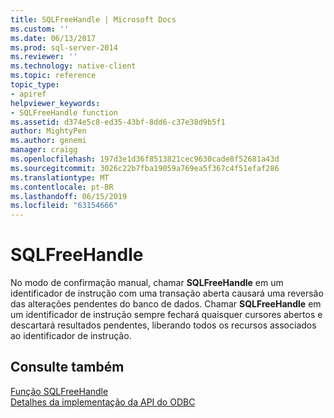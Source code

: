 ```yaml
---
title: SQLFreeHandle | Microsoft Docs
ms.custom: ''
ms.date: 06/13/2017
ms.prod: sql-server-2014
ms.reviewer: ''
ms.technology: native-client
ms.topic: reference
topic_type:
- apiref
helpviewer_keywords:
- SQLFreeHandle function
ms.assetid: d374e5c8-ed35-43bf-8dd6-c37e38d9b5f1
author: MightyPen
ms.author: genemi
manager: craigg
ms.openlocfilehash: 197d3e1d36f8513821cec9630cade8f52681a43d
ms.sourcegitcommit: 3026c22b7fba19059a769ea5f367c4f51efaf286
ms.translationtype: MT
ms.contentlocale: pt-BR
ms.lasthandoff: 06/15/2019
ms.locfileid: "63154666"
---
```

# <a name="sqlfreehandle"></a>SQLFreeHandle
  No modo de confirmação manual, chamar **SQLFreeHandle** em um identificador de instrução com uma transação aberta causará uma reversão das alterações pendentes do banco de dados. Chamar **SQLFreeHandle** em um identificador de instrução sempre fechará quaisquer cursores abertos e descartará resultados pendentes, liberando todos os recursos associados ao identificador de instrução.  
  
## <a name="see-also"></a>Consulte também  
 [Função SQLFreeHandle](https://go.microsoft.com/fwlink/?LinkId=59345)   
 [Detalhes da implementação da API do ODBC](odbc-api-implementation-details.md)  
  
  
